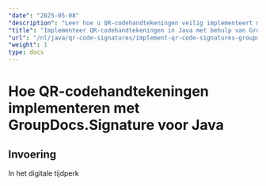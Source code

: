 ```yaml
---
"date": "2025-05-08"
"description": "Leer hoe u QR-codehandtekeningen veilig implementeert met GroupDocs.Signature voor Java. Deze handleiding behandelt de installatie, aanpassing en praktische toepassingen."
"title": "Implementeer QR-codehandtekeningen in Java met behulp van GroupDocs.Signature"
"url": "/nl/java/qr-code-signatures/implement-qr-code-signatures-groupdocs-signature-java/"
"weight": 1
type: docs
---
```

# Hoe QR-codehandtekeningen implementeren met GroupDocs.Signature voor Java

## Invoering

In het digitale tijdperk